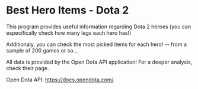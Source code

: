 # Best Hero Items - Dota 2

This program provides useful information regarding Dota 2 heroes (you can especifically check how many legs each hero has!)

Additionaly, you can check the most picked items for each hero! -- from a sample of 200 games or so...

All data is provided by the Open Dota API application! For a deeper analysis, check their page.

Open Dota API: https://docs.opendota.com/
